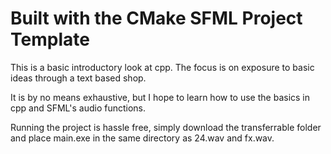 # Built with the CMake SFML Project Template

This is a basic introductory look at cpp. The focus is on exposure to basic ideas through a text based shop.

It is by no means exhaustive, but I hope to learn how to use the basics in cpp and SFML's audio functions.

Running the project is hassle free, simply download the transferrable folder and place main.exe in the same directory as 24.wav and fx.wav.
